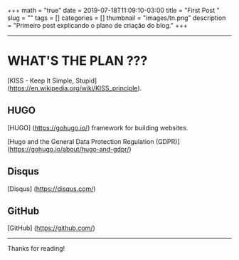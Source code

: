 +++ 
math = "true"
date = 2019-07-18T11:09:10-03:00
title = "First Post	"
slug = "" 
tags = []
categories = []
thumbnail = "images/tn.png"
description = "Primeiro post explicando o plano de criação do blog."
+++

---------------------------

# WHAT'S THE PLAN ???

[KISS - Keep It Simple, Stupid] (https://en.wikipedia.org/wiki/KISS_principle). 

## HUGO

[HUGO] (https://gohugo.io/) framework for building websites.

[Hugo and the General Data Protection Regulation (GDPR)] (https://gohugo.io/about/hugo-and-gdpr/)

## Disqus

[Disqus] (https://disqus.com/)

## GitHub

[GitHub] (https://github.com/)

---------------------------
Thanks for reading!
